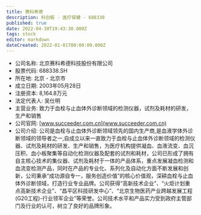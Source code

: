 ```yaml
---
title: 赛科希德
description: 科创板 - 医疗保健 - 688338
published: true
date: 2022-04-30T19:43:30.000Z
tags: stock
editor: markdown
dateCreated: 2022-01-01T00:00:00.000Z
---
```


- 公司名称: 北京赛科希德科技股份有限公司
- 股票代码: 688338.SH
- 所在地: 北京 - 北京市
- 成立日期: 2003年05月28日
- 注册资本: 8,164.8万元
- 法定代表人: 吴仕明
- 主营业务: 致力于血栓与止血体外诊断领域的检测仪器，试剂及耗材的研发，生产和销售
- 公司官网: [www.succeeder.com.cn](www.succeeder.com.cn)
- 公司介绍: 公司是血栓与止血体外诊断领域领先的国内生产商,是血液学体外诊断领域的领导者之一,自成立以来一直致力于血栓与止血体外诊断领域的检测仪器、试剂及耗材的研发、生产和销售，为医疗机构提供凝血、血液流变、血沉压积、血小板聚集等自动化检测仪器及配套的试剂和耗材，公司已形成了拥有自主核心技术的集仪器、试剂及耗材于一体的产品体系，重点发展凝血检测和血流变检测产品，同时在产品的专业化、系列化及自动化方面不断发展和创新，公司秉承“成功源自专一，服务创造价值”的核心价值观，深耕血栓与止血体外诊断领域，打造行业专业品牌。公司获得“高新技术企业”、“火炬计划重点高新技术企业”、“昌平区科技研发中心”、“北京生物医药产业跨越发展工程(G20工程)-行业领军企业”等荣誉。公司技术水平和产品实力受到政府主管部门及行业的认可，树立了良好的品牌形象。


